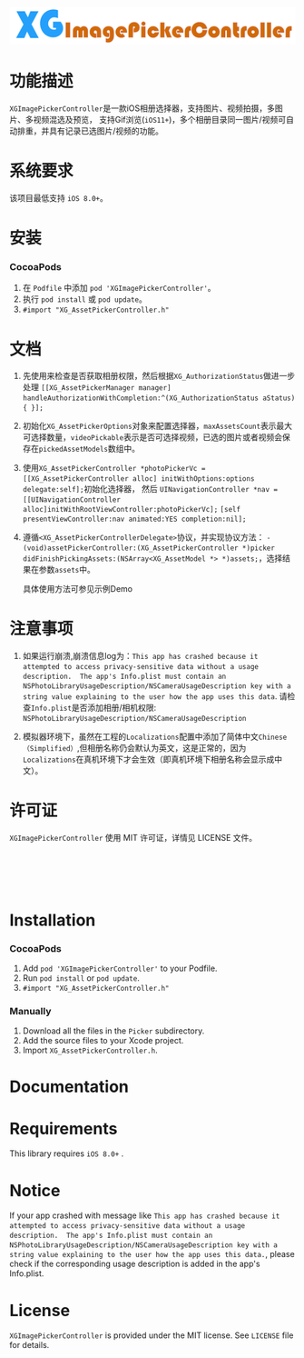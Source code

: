 <p align="center">
  <img src="XGImagePickerController_logo.png" title="XGImagePickerController logo" float=left>
</p>

功能描述
==============
`XGImagePickerController`是一款iOS相册选择器，支持图片、视频拍摄，多图片、多视频混选及预览， 支持Gif浏览(`iOS11+`)，多个相册目录同一图片/视频可自动排重，并具有记录已选图片/视频的功能。


系统要求
==============
该项目最低支持 `iOS 8.0+`。

安装
==============

### CocoaPods

1. 在 `Podfile` 中添加  `pod 'XGImagePickerController'`。
2. 执行 `pod install` 或 `pod update`。
3. `#import "XG_AssetPickerController.h"`

文档
==============
1. 先使用来检查是否获取相册权限，然后根据`XG_AuthorizationStatus`做进一步处理 `[[XG_AssetPickerManager manager] handleAuthorizationWithCompletion:^(XG_AuthorizationStatus aStatus) {
}];`

2. 初始化`XG_AssetPickerOptions`对象来配置选择器，`maxAssetsCount`表示最大可选择数量，`videoPickable`表示是否可选择视频，已选的图片或者视频会保存在`pickedAssetModels`数组中。
3. 使用`XG_AssetPickerController *photoPickerVc = [[XG_AssetPickerController alloc] initWithOptions:options delegate:self];`初始化选择器，
    然后
    `UINavigationController *nav = [[UINavigationController alloc]initWithRootViewController:photoPickerVc];`
    `[self presentViewController:nav animated:YES completion:nil];`

4. 遵循`<XG_AssetPickerControllerDelegate>`协议，并实现协议方法：
`- (void)assetPickerController:(XG_AssetPickerController *)picker didFinishPickingAssets:(NSArray<XG_AssetModel *> *)assets;`，选择结果在参数`assets`中。

    具体使用方法可参见示例Demo


注意事项
==============
1. 如果运行崩溃,崩溃信息log为：`This app has crashed because it attempted to access privacy-sensitive data without a usage description.  The app's Info.plist must contain an NSPhotoLibraryUsageDescription/NSCameraUsageDescription key with a string value explaining to the user how the app uses this data`.
请检查`Info.plist`是否添加相册/相机权限: `NSPhotoLibraryUsageDescription/NSCameraUsageDescription`

2. 模拟器环境下，虽然在工程的`Localizations`配置中添加了简体中文`Chinese（Simplified）`,但相册名称仍会默认为英文，这是正常的，因为`Localizations`在真机环境下才会生效（即真机环境下相册名称会显示成中文）。


许可证
==============
`XGImagePickerController` 使用 MIT 许可证，详情见 LICENSE 文件。


<br/><br/>
---

Installation
==============

### CocoaPods

1. Add `pod 'XGImagePickerController'` to your Podfile.
2. Run `pod install` or `pod update`.
3. `#import "XG_AssetPickerController.h"`

### Manually

1. Download all the files in the `Picker` subdirectory.
2. Add the source files to your Xcode project.
3. Import `XG_AssetPickerController.h`.

Documentation
==============



Requirements
==============
This library requires `iOS 8.0+` .

Notice
==============
If your app crashed with message like `This app has crashed because it attempted to access privacy-sensitive data without a usage description.  The app's Info.plist must contain an NSPhotoLibraryUsageDescription/NSCameraUsageDescription key with a string value explaining to the user how the app uses this data.`, please check if the corresponding usage description is added in the app's Info.plist.

License
==============
`XGImagePickerController` is provided under the MIT license. See `LICENSE` file for details.






 




